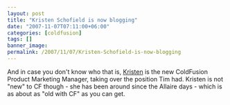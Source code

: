 ```yaml
---
layout: post
title: "Kristen Schofield is now blogging"
date: "2007-11-07T07:11:00+06:00"
categories: [coldfusion]
tags: []
banner_image: 
permalink: /2007/11/07/Kristen-Schofield-is-now-blogging
---
```


And in case you don't know who that is, <a href="http://www.webbschofield.com/">Kristen</a> is the new ColdFusion Product Marketing Manager, taking over the position Tim had. Kristen is not "new" to CF though - she has been around since the Allaire days - which is as about as "old with CF" as you can get.